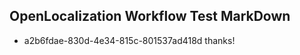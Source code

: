 ## OpenLocalization Workflow Test MarkDown
* a2b6fdae-830d-4e34-815c-801537ad418d 
thanks!<!--HONumber=Mar16_HO2-->
